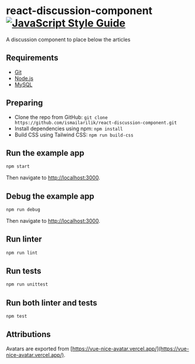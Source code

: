 # react-discussion-component [![JavaScript Style Guide](https://img.shields.io/badge/code_style-standard-brightgreen.svg)](https://standardjs.com)

A discussion component to place below the articles

## Requirements

- [Git](https://git-scm.com/downloads)
- [Node.js](https://nodejs.org/en/download/current/)
- [MySQL](https://www.mysql.com/)

## Preparing

- Clone the repo from GitHub: `git clone https://github.com/ismailarilik/react-discussion-component.git`
- Install dependencies using npm: `npm install`
- Build CSS using Tailwind CSS: `npm run build-css`

## Run the example app

```sh
npm start
```

Then navigate to [http://localhost:3000](http://localhost:3000).

## Debug the example app

```sh
npm run debug
```

Then navigate to [http://localhost:3000](http://localhost:3000).

## Run linter

```sh
npm run lint
```

## Run tests

```sh
npm run unittest
```

## Run both linter and tests

```sh
npm test
```

## Attributions

Avatars are exported from [https://vue-nice-avatar.vercel.app/](https://vue-nice-avatar.vercel.app/).
